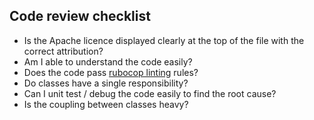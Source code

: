 ## Code review checklist

* Is the Apache licence displayed clearly at the top of the file with the correct attribution?
* Am I able to understand the code easily?
* Does the code pass [rubocop linting](README.md#Linting) rules?
* Do classes have a single responsibility?
* Can I unit test / debug the code easily to find the root cause?
* Is the coupling between classes heavy?
